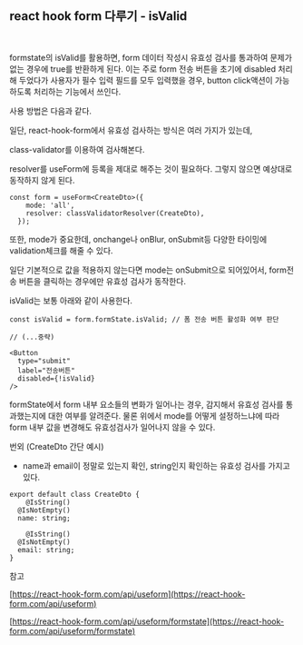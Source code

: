 ## react hook form 다루기 - isValid
<br>

formstate의 isValid를 활용하면, form 데이터 작성시 유효성 검사를 통과하여 문제가 없는 경우에 true를 반환하게 된다. 이는 주로 form 전송 버튼을 초기에 disabled 처리해 두었다가 사용자가 필수 입력 필드를 모두 입력했을 경우, button click액션이 가능하도록 처리하는 기능에서 쓰인다.

사용 방법은 다음과 같다.

일단, react-hook-form에서 유효성 검사하는 방식은 여러 가지가 있는데,

class-validator를 이용하여 검사해본다.

resolver를 useForm에 등록을 제대로 해주는 것이 필요하다. 그렇지 않으면 예상대로 동작하지 않게 된다.

```tsx
const form = useForm<CreateDto>({
    mode: 'all',
    resolver: classValidatorResolver(CreateDto),
  });
```

또한, mode가 중요한데, onchange나 onBlur, onSubmit등 다양한 타이밍에 validation체크를 해줄 수 있다.

일단 기본적으로 값을 적용하지 않는다면 mode는 onSubmit으로 되어있어서, form전송 버튼을 클릭하는 경우에만 유효성 검사가 동작한다.

isValid는 보통 아래와 같이 사용한다.

```tsx
const isValid = form.formState.isValid; // 폼 전송 버튼 활성화 여부 판단

// (...중략)

<Button
  type="submit"
  label="전송버튼"
  disabled={!isValid}
/>
```

formState에서 form 내부 요소들의 변화가 일어나는 경우, 감지해서 유효성 검사를 통과했는지에 대한 여부를 알려준다. 물론 위에서 mode를 어떻게 설정하느냐에 따라 form 내부 값을 변경해도 유효성검사가 일어나지 않을 수 있다.

번외 (CreateDto 간단 예시)

 - name과 email이 정말로 있는지 확인, string인지 확인하는 유효성 검사를 가지고 있다.

```tsx
export default class CreateDto {
	@IsString()
  @IsNotEmpty()
  name: string;

	@IsString()
  @IsNotEmpty()
  email: string;
}
```

참고

[https://react-hook-form.com/api/useform](https://react-hook-form.com/api/useform)

[https://react-hook-form.com/api/useform/formstate](https://react-hook-form.com/api/useform/formstate)